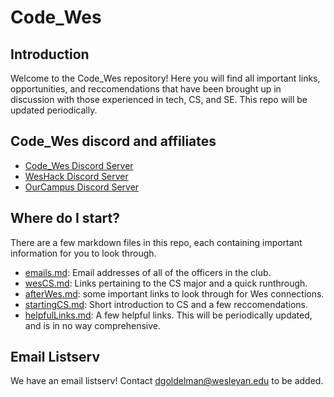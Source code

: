 # Code_Wes

## Introduction

Welcome to the Code_Wes repository! Here you will find all important links, opportunities, and reccomendations that have been brought up in discussion with those experienced in tech, CS, and SE. This repo will be updated periodically.

## Code_Wes discord and affiliates

- [Code_Wes Discord Server](https://discord.gg/QqDQMQcFDe)
- [WesHack Discord Server](https://discord.gg/Q82mXPf6zt)
- [OurCampus Discord Server](https://discord.gg/jBdEKBkJpK)

## Where do I start?

There are a few markdown files in this repo, each containing important information for you to look through.
- [emails.md](./emails.md): Email addresses of all of the officers in the club.
- [wesCS.md](./wesCS.md): Links pertaining to the CS major and a quick runthrough.
- [afterWes.md](./afterWes.md): some important links to look through for Wes connections.
- [startingCS.md](./startingCS.md): Short introduction to CS and a few reccomendations.
- [helpfulLinks.md](./helpfulLinks.md): A few helpful links. This will be periodically updated, and is in no way comprehensive.

## Email Listserv
We have an email listserv! Contact dgoldelman@wesleyan.edu to be added.